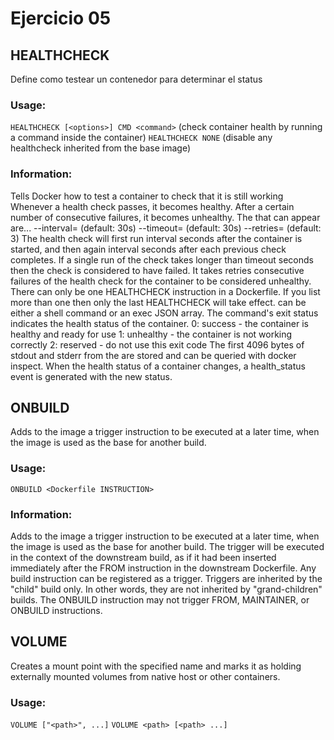 # Ejercicio 05

## HEALTHCHECK
Define como testear un contenedor para determinar el status

### Usage:

`HEALTHCHECK [<options>] CMD <command>` (check container health by running a command inside the container)
`HEALTHCHECK NONE` (disable any healthcheck inherited from the base image)

### Information:

Tells Docker how to test a container to check that it is still working
Whenever a health check passes, it becomes healthy. After a certain number of consecutive failures, it becomes unhealthy.
The <options> that can appear are...
--interval=<duration> (default: 30s)
--timeout=<duration> (default: 30s)
--retries=<number> (default: 3)
The health check will first run interval seconds after the container is started, and then again interval seconds after each previous check completes. If a single run of the check takes longer than timeout seconds then the check is considered to have failed. It takes retries consecutive failures of the health check for the container to be considered unhealthy.
There can only be one HEALTHCHECK instruction in a Dockerfile. If you list more than one then only the last HEALTHCHECK will take effect.
<command> can be either a shell command or an exec JSON array.
The command's exit status indicates the health status of the container.
0: success - the container is healthy and ready for use
1: unhealthy - the container is not working correctly
2: reserved - do not use this exit code
The first 4096 bytes of stdout and stderr from the <command> are stored and can be queried with docker inspect.
When the health status of a container changes, a health_status event is generated with the new status.

## ONBUILD
Adds to the image a trigger instruction to be executed at a later time, when the image is used as the base for another build.

### Usage:

`ONBUILD <Dockerfile INSTRUCTION>`

### Information:

Adds to the image a trigger instruction to be executed at a later time, when the image is used as the base for another build. The trigger will be executed in the context of the downstream build, as if it had been inserted immediately after the FROM instruction in the downstream Dockerfile.
Any build instruction can be registered as a trigger.
Triggers are inherited by the "child" build only. In other words, they are not inherited by "grand-children" builds.
The ONBUILD instruction may not trigger FROM, MAINTAINER, or ONBUILD instructions.

## VOLUME
Creates a mount point with the specified name and marks it as holding externally mounted volumes from native host or other containers.

### Usage:

`VOLUME ["<path>", ...]`
`VOLUME <path> [<path> ...]`